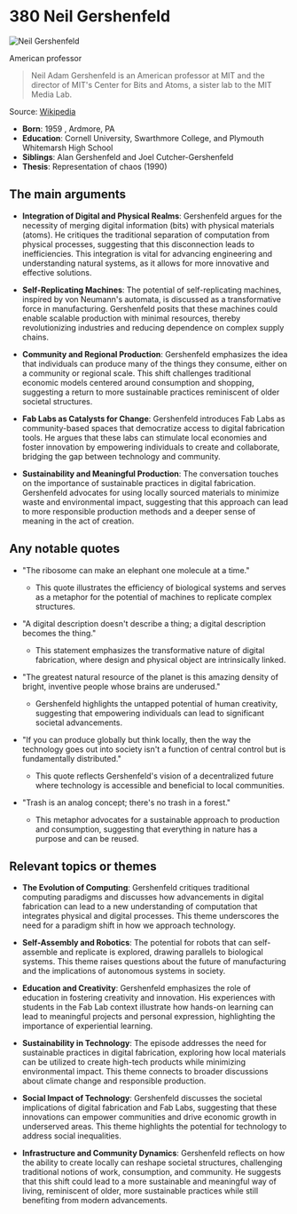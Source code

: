 # 380 Neil Gershenfeld


![Neil Gershenfeld](https://encrypted-tbn0.gstatic.com/licensed-image?q=tbn:ANd9GcQW2R1Yxx7brnfw78gPHLu122xJbhML-lbMg0Ksg1DBYbZeXm1KRbCVyoHIkYKmvo_3Qyq8&s=19)

American professor

> Neil Adam Gershenfeld is an American professor at MIT and the director of MIT's Center for Bits and Atoms, a sister lab to the MIT Media Lab.

Source: [Wikipedia](https://en.wikipedia.org/wiki/Neil_Gershenfeld)

- **Born**: 1959 , Ardmore, PA
- **Education**: Cornell University, Swarthmore College, and Plymouth Whitemarsh High School
- **Siblings**: Alan Gershenfeld and Joel Cutcher-Gershenfeld
- **Thesis**: Representation of chaos (1990)


## The main arguments

- **Integration of Digital and Physical Realms**: Gershenfeld argues for the necessity of merging digital information (bits) with physical materials (atoms). He critiques the traditional separation of computation from physical processes, suggesting that this disconnection leads to inefficiencies. This integration is vital for advancing engineering and understanding natural systems, as it allows for more innovative and effective solutions.

- **Self-Replicating Machines**: The potential of self-replicating machines, inspired by von Neumann's automata, is discussed as a transformative force in manufacturing. Gershenfeld posits that these machines could enable scalable production with minimal resources, thereby revolutionizing industries and reducing dependence on complex supply chains.

- **Community and Regional Production**: Gershenfeld emphasizes the idea that individuals can produce many of the things they consume, either on a community or regional scale. This shift challenges traditional economic models centered around consumption and shopping, suggesting a return to more sustainable practices reminiscent of older societal structures.

- **Fab Labs as Catalysts for Change**: Gershenfeld introduces Fab Labs as community-based spaces that democratize access to digital fabrication tools. He argues that these labs can stimulate local economies and foster innovation by empowering individuals to create and collaborate, bridging the gap between technology and community.

- **Sustainability and Meaningful Production**: The conversation touches on the importance of sustainable practices in digital fabrication. Gershenfeld advocates for using locally sourced materials to minimize waste and environmental impact, suggesting that this approach can lead to more responsible production methods and a deeper sense of meaning in the act of creation.

## Any notable quotes

- "The ribosome can make an elephant one molecule at a time."
  - This quote illustrates the efficiency of biological systems and serves as a metaphor for the potential of machines to replicate complex structures.

- "A digital description doesn't describe a thing; a digital description becomes the thing."
  - This statement emphasizes the transformative nature of digital fabrication, where design and physical object are intrinsically linked.

- "The greatest natural resource of the planet is this amazing density of bright, inventive people whose brains are underused."
  - Gershenfeld highlights the untapped potential of human creativity, suggesting that empowering individuals can lead to significant societal advancements.

- "If you can produce globally but think locally, then the way the technology goes out into society isn't a function of central control but is fundamentally distributed."
  - This quote reflects Gershenfeld's vision of a decentralized future where technology is accessible and beneficial to local communities.

- "Trash is an analog concept; there's no trash in a forest."
  - This metaphor advocates for a sustainable approach to production and consumption, suggesting that everything in nature has a purpose and can be reused.

## Relevant topics or themes

- **The Evolution of Computing**: Gershenfeld critiques traditional computing paradigms and discusses how advancements in digital fabrication can lead to a new understanding of computation that integrates physical and digital processes. This theme underscores the need for a paradigm shift in how we approach technology.

- **Self-Assembly and Robotics**: The potential for robots that can self-assemble and replicate is explored, drawing parallels to biological systems. This theme raises questions about the future of manufacturing and the implications of autonomous systems in society.

- **Education and Creativity**: Gershenfeld emphasizes the role of education in fostering creativity and innovation. His experiences with students in the Fab Lab context illustrate how hands-on learning can lead to meaningful projects and personal expression, highlighting the importance of experiential learning.

- **Sustainability in Technology**: The episode addresses the need for sustainable practices in digital fabrication, exploring how local materials can be utilized to create high-tech products while minimizing environmental impact. This theme connects to broader discussions about climate change and responsible production.

- **Social Impact of Technology**: Gershenfeld discusses the societal implications of digital fabrication and Fab Labs, suggesting that these innovations can empower communities and drive economic growth in underserved areas. This theme highlights the potential for technology to address social inequalities.

- **Infrastructure and Community Dynamics**: Gershenfeld reflects on how the ability to create locally can reshape societal structures, challenging traditional notions of work, consumption, and community. He suggests that this shift could lead to a more sustainable and meaningful way of living, reminiscent of older, more sustainable practices while still benefiting from modern advancements.

